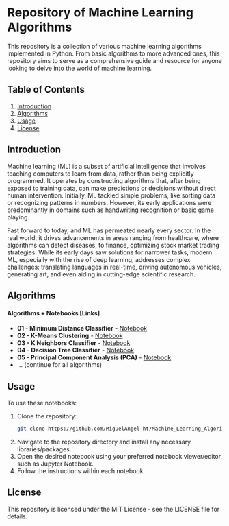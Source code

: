 # Repository of Machine Learning Algorithms

This repository is a collection of various machine learning algorithms implemented in Python. From basic algorithms to more advanced ones, this repository aims to serve as a comprehensive guide and resource for anyone looking to delve into the world of machine learning.

## Table of Contents

1. [Introduction](#introduction)
2. [Algorithms](#algorithms)
3. [Usage](#usage)
4. [License](#license)

## Introduction

 Machine learning (ML) is a subset of artificial intelligence that involves teaching computers to learn from data, rather than being explicitly programmed. It operates by constructing algorithms that, after being exposed to training data, can make predictions or decisions without direct human intervention. Initially, ML tackled simple problems, like sorting data or recognizing patterns in numbers. However, its early applications were predominantly in domains such as handwriting recognition or basic game playing.

Fast forward to today, and ML has permeated nearly every sector. In the real world, it drives advancements in areas ranging from healthcare, where algorithms can detect diseases, to finance, optimizing stock market trading strategies. While its early days saw solutions for narrower tasks, modern ML, especially with the rise of deep learning, addresses complex challenges: translating languages in real-time, driving autonomous vehicles, generating art, and even aiding in cutting-edge scientific research.

## Algorithms

#### Algorithms + Notebooks [Links]

- **01 - Minimum Distance Classifier** - [Notebook](https://github.com/MiguelAngel-ht/Machine_Learning_Algorithms-2021/blob/main/01-Minimum-Distance-Classifier/CODE.ipynb)
- **02 - K-Means Clustering** - [Notebook](https://github.com/MiguelAngel-ht/Machine_Learning_Algorithms-2021/blob/main/02-K-Means/CODE.ipynb)
- **03 - K Neighbors Classifier** - [Notebook](https://github.com/MiguelAngel-ht/Machine_Learning_Algorithms-2021/blob/main/03-KNeighbors-Classifier/CODE.ipynb)
- **04 - Decision Tree Classifier** - [Notebook](https://github.com/MiguelAngel-ht/Machine_Learning_Algorithms-2021/blob/main/04-Decision-Tree-Classifier/CODE.ipynb)
- **05 - Principal Component Analysis (PCA)** - [Notebook](https://github.com/MiguelAngel-ht/Machine_Learning_Algorithms-2021/blob/main/05-Principal-Component-Analysis-(PCA)/CODE.ipynb)
- ... (continue for all algorithms)

## Usage

To use these notebooks:

1. Clone the repository: 
   ```bash
   git clone https://github.com/MiguelAngel-ht/Machine_Learning_Algorithms-2021/tree/main
2. Navigate to the repository directory and install any necessary libraries/packages.
3. Open the desired notebook using your preferred notebook viewer/editor, such as Jupyter Notebook.
4. Follow the instructions within each notebook.
   
## License
This repository is licensed under the MIT License - see the LICENSE file for details.
